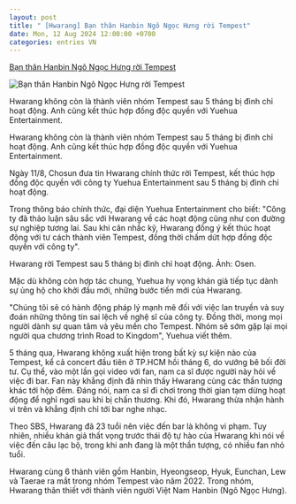 ```yaml
---
layout: post
title: " [Hwarang] Bạn thân Hanbin Ngô Ngọc Hưng rời Tempest"
date: Mon, 12 Aug 2024 12:00:00 +0700
categories: entries VN
---
```

[Bạn thân Hanbin Ngô Ngọc Hưng rời Tempest](https://znews.vn/ban-than-hanbin-ngo-ngoc-hung-roi-tempest-post1491352.html)

![Bạn thân Hanbin Ngô Ngọc Hưng rời Tempest](https://photo.znews.vn/w1250/Uploaded/neg_yslewlx/2024_08_11/e8fvwcsxen1_j27f30d6yg2_3zf0eu0g.jpg)

Hwarang không còn là thành viên nhóm Tempest sau 5 tháng bị đình chỉ hoạt động. Anh cũng kết thúc hợp đồng độc quyền với Yuehua Entertainment.

Hwarang không còn là thành viên nhóm Tempest sau 5 tháng bị đình chỉ hoạt động. Anh cũng kết thúc hợp đồng độc quyền với Yuehua Entertainment.

Ngày 11/8, Chosun đưa tin Hwarang chính thức rời Tempest, kết thúc hợp đồng độc quyền với công ty Yuehua Entertainment sau 5 tháng bị đình chỉ hoạt động.

Trong thông báo chính thức, đại diện Yuehua Entertainment cho biết: "Công ty đã thảo luận sâu sắc với Hwarang về các hoạt động cũng như con đường sự nghiệp tương lai. Sau khi cân nhắc kỹ, Hwarang đồng ý kết thúc hoạt động với tư cách thành viên Tempest, đồng thời chấm dứt hợp đồng độc quyền với công ty".

Hwarang rời Tempest sau 5 tháng bị đình chỉ hoạt động. Ảnh: Osen.

Mặc dù không còn hợp tác chung, Yuehua hy vọng khán giả tiếp tục dành sự ủng hộ cho khởi đầu mới, những bước tiến mới của Hwarang.

"Chúng tôi sẽ có hành động pháp lý mạnh mẽ đối với việc lan truyền và suy đoán những thông tin sai lệch về nghệ sĩ của công ty. Đồng thời, mong mọi người dành sự quan tâm và yêu mến cho Tempest. Nhóm sẽ sớm gặp lại mọi người qua chương trình Road to Kingdom", Yuehua viết thêm.

5 tháng qua, Hwarang không xuất hiện trong bất kỳ sự kiện nào của Tempest, kể cả concert đầu tiên ở TP.HCM hồi tháng 6, do vướng bê bối đời tư. Cụ thể, vào một lần gọi video với fan, nam ca sĩ được người này hỏi về việc đi bar. Fan này khẳng định đã nhìn thấy Hwarang cùng các thần tượng khác tới hộp đêm. Đáng nói, nam ca sĩ đi chơi trong thời gian tạm dừng hoạt động để nghỉ ngơi sau khi bị chấn thương. Khi đó, Hwarang thừa nhận hành vi trên và khẳng định chỉ tới bar nghe nhạc.

Theo SBS, Hwarang đã 23 tuổi nên việc đến bar là không vi phạm. Tuy nhiên, nhiều khán giả thất vọng trước thái độ tự hào của Hwarang khi nói về việc đến câu lạc bộ, trong khi anh đang là một thần tượng, có nhiều fan nhỏ tuổi.

Hwarang cùng 6 thành viên gồm Hanbin, Hyeongseop, Hyuk, Eunchan, Lew và Taerae ra mắt trong nhóm Tempest vào năm 2022. Trong nhóm, Hwarang thân thiết với thành viên người Việt Nam Hanbin (Ngô Ngọc Hưng).

